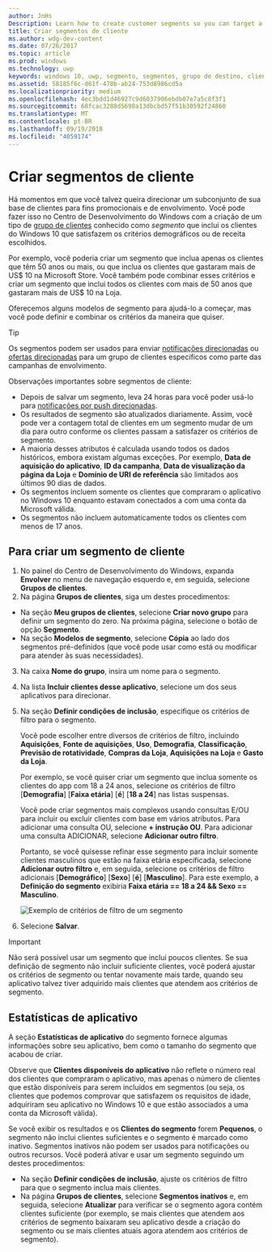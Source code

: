 ```yaml
---
author: JnHs
Description: Learn how to create customer segments so you can target a subset of your customer base for promotional or engagement purposes.
title: Criar segmentos de cliente
ms.author: wdg-dev-content
ms.date: 07/26/2017
ms.topic: article
ms.prod: windows
ms.technology: uwp
keywords: windows 10, uwp, segmento, segmentos, grupo de destino, clientes
ms.assetid: 58185f6c-d61f-478b-ab24-753d8986cd5a
ms.localizationpriority: medium
ms.openlocfilehash: 4ec3bdd1d46927c9d6037906ebdb07e7a5c8f3f1
ms.sourcegitcommit: 68fcac3288d5698a13dbcbd57f51b30592f24860
ms.translationtype: MT
ms.contentlocale: pt-BR
ms.lasthandoff: 09/19/2018
ms.locfileid: "4059174"
---
```

# <a name="create-customer-segments"></a>Criar segmentos de cliente

Há momentos em que você talvez queira direcionar um subconjunto de sua base de clientes para fins promocionais e de envolvimento. Você pode fazer isso no Centro de Desenvolvimento do Windows com a criação de um tipo de [grupo de clientes](create-customer-groups.md) conhecido como *segmento* que inclui os clientes do Windows 10 que satisfazem os critérios demográficos ou de receita escolhidos.

Por exemplo, você poderia criar um segmento que inclua apenas os clientes que têm 50 anos ou mais, ou que inclua os clientes que gastaram mais de US$ 10 na Microsoft Store. Você também pode combinar esses critérios e criar um segmento que inclui todos os clientes com mais de 50 anos que gastaram mais de US$ 10 na Loja. 

Oferecemos alguns modelos de segmento para ajudá-lo a começar, mas você pode definir e combinar os critérios da maneira que quiser.

> [!TIP]
> Os segmentos podem ser usados para enviar [notificações direcionadas](send-push-notifications-to-your-apps-customers.md) ou [ofertas direcionadas](use-targeted-offers-to-maximize-engagement-and-conversions.md) para um grupo de clientes específicos como parte das campanhas de envolvimento.

Observações importantes sobre segmentos de cliente:
- Depois de salvar um segmento, leva 24 horas para você poder usá-lo para [notificações por push direcionadas](send-push-notifications-to-your-apps-customers.md).
- Os resultados de segmento são atualizados diariamente. Assim, você pode ver a contagem total de clientes em um segmento mudar de um dia para outro conforme os clientes passam a satisfazer os critérios de segmento.
- A maioria desses atributos é calculada usando todos os dados históricos, embora existam algumas exceções. Por exemplo, **Data de aquisição do aplicativo**, **ID da campanha**, **Data de visualização da página da Loja** e **Domínio de URI de referência** são limitados aos últimos 90 dias de dados.
- Os segmentos incluem somente os clientes que compraram o aplicativo no Windows 10 enquanto estavam conectados a com uma conta da Microsoft válida. 
- Os segmentos não incluem automaticamente todos os clientes com menos de 17 anos.

## <a name="to-create-a-customer-segment"></a>Para criar um segmento de cliente

1.  No painel do Centro de Desenvolvimento do Windows, expanda **Envolver** no menu de navegação esquerdo e, em seguida, selecione **Grupos de clientes**.
2.  Na página **Grupos de clientes**, siga um destes procedimentos:
 - Na seção **Meu grupos de clientes**, selecione **Criar novo grupo** para definir um segmento do zero. Na próxima página, selecione o botão de opção **Segmento**.
 - Na seção **Modelos de segmento**, selecione **Cópia** ao lado dos segmentos pré-definidos (que você pode usar como está ou modificar para atender às suas necessidades).
3.  Na caixa **Nome do grupo**, insira um nome para o segmento.
4.  Na lista **Incluir clientes desse aplicativo**, selecione um dos seus aplicativos para direcionar.
5.  Na seção **Definir condições de inclusão**, especifique os critérios de filtro para o segmento.

    Você pode escolher entre diversos de critérios de filtro, incluindo **Aquisições**, **Fonte de aquisições**, **Uso**, **Demografia**, **Classificação**, **Previsão de rotatividade**, **Compras da Loja**, **Aquisições na Loja** e **Gasto da Loja**.

    Por exemplo, se você quiser criar um segmento que inclua somente os clientes do app com 18 a 24 anos, selecione os critérios de filtro [**Demografia**] [**Faixa etária**] [**é**] [**18 a 24**] nas listas suspensas.

    Você pode criar segmentos mais complexos usando consultas E/OU para incluir ou excluir clientes com base em vários atributos. Para adicionar uma consulta OU, selecione **+ instrução OU**. Para adicionar uma consulta ADICIONAR, selecione **Adicionar outro filtro**.

    Portanto, se você quisesse refinar esse segmento para incluir somente clientes masculinos que estão na faixa etária especificada, selecione **Adicionar outro filtro** e, em seguida, selecione os critérios de filtro adicionais [**Demográfico**] [**Sexo**] [**é**] [**Masculino**]. Para este exemplo, a **Definição do segmento** exibiria **Faixa etária == 18 a 24 && Sexo == Masculino**.

    ![Exemplo de critérios de filtro de um segmento](images/create-segment-inclusions.png)
6. Selecione **Salvar**.

> [!IMPORTANT]
> Não será possível usar um segmento que inclui poucos clientes. Se sua definição de segmento não incluir suficiente clientes, você poderá ajustar os critérios de segmento ou tentar novamente mais tarde, quando seu aplicativo talvez tiver adquirido mais clientes que atendem aos critérios de segmento.


## <a name="app-statistics"></a>Estatísticas de aplicativo

A seção **Estatísticas de aplicativo** do segmento fornece algumas informações sobre seu aplicativo, bem como o tamanho do segmento que acabou de criar.

Observe que **Clientes disponíveis do aplicativo** não reflete o número real dos clientes que compraram o aplicativo, mas apenas o número de clientes que estão disponíveis para serem incluídos em segmentos (ou seja, os clientes que podemos comprovar que satisfazem os requisitos de idade, adquiriram seu aplicativo no Windows 10 e que estão associados a uma conta da Microsoft válida).

Se você exibir os resultados e os **Clientes do segmento** forem **Pequenos**, o segmento não inclui clientes suficientes e o segmento é marcado como inativo. Segmentos inativos não podem ser usados para notificações ou outros recursos. Você poderá ativar e usar um segmento seguindo um destes procedimentos:

- Na seção **Definir condições de inclusão**, ajuste os critérios de filtro para que o segmento inclua mais clientes.
- Na página **Grupos de clientes**, selecione **Segmentos inativos** e, em seguida, selecione **Atualizar** para verificar se o segmento agora contém clientes suficiente (por exemplo, se mais clientes que atendem aos critérios de segmento baixaram seu aplicativo desde a criação do segmento ou se mais clientes atuais agora atendem aos critérios de segmento).
